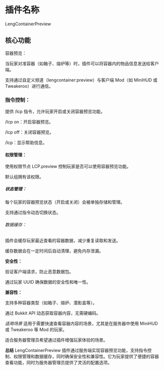 # 插件名称
LengContainerPreview

## 核心功能
容器预览：

当玩家对准容器（如箱子、熔炉等）时，插件可以将容器内的物品信息发送给客户端。

支持通过自定义频道（lengcontainer:preview）与客户端 Mod（如 MiniHUD 或 Tweakeroo）进行通信。

### 指令控制：

提供 /lcp 指令，允许玩家开启或关闭容器预览功能。

/lcp on：开启容器预览。

/lcp off：关闭容器预览。

/lcp：显示帮助信息。

#### 权限管理：

使用权限节点 LCP.preview 控制玩家是否可以使用容器预览功能。

默认组拥有该权限。

##### 状态管理：

每个玩家的容器预览状态（开启或关闭）会被单独存储和管理。

支持通过指令动态切换状态。

###### 数据缓存：

插件会缓存玩家最近查看的容器数据，减少重复读取和发送。

缓存数据会在一定时间后自动清理，避免内存泄漏。

**安全性：**

验证客户端请求，防止恶意数据包。

通过玩家 UUID 确保数据的安全性和唯一性。

**兼容性：**

支持多种容器类型（如箱子、熔炉、潜影盒等）。

通过 Bukkit API 动态获取容器内容，无需硬编码。

*适用场景*
适用于需要快速查看容器内容的场景，尤其是在服务器中使用 MiniHUD 或 Tweakeroo 等 Mod 的玩家。

适合服务器管理员希望通过插件增强玩家体验的场景。

**总结**
LengContainerPreview 插件通过服务端实现容器预览功能，支持指令控制、权限管理和数据缓存，同时确保安全性和兼容性。它为玩家提供了便捷的容器查看功能，同时为服务器管理员提供了灵活的配置选项。
